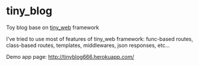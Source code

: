 # tiny_blog
Toy blog base on [tiny_web](https://github.com/m3xan1k/tiny_web) framework

I've tried to use most of features of tiny_web framework:
func-based routes, class-based routes, templates, middlewares, json responses, etc...

Demo app page: http://tinyblog666.herokuapp.com/
